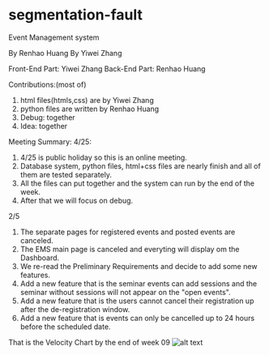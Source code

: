 # segmentation-fault

Event Management system

By Renhao Huang
By Yiwei Zhang

Front-End Part: Yiwei Zhang
Back-End Part: Renhao Huang

Contributions:(most of)
1. html files(htmls,css) are by Yiwei Zhang
2. python files are written by Renhao Huang
3. Debug: together
4. Idea: together

Meeting Summary:
4/25:
1. 4/25 is public holiday so this is an online meeting.
2. Database system, python files, html+css files are nearly finish and all of them are tested separately.
3. All the files can put together and the system can run by the end of the week.
4. After that we will focus on debug.

2/5
1. The separate pages for registered events and posted events are canceled.
2. The EMS main page is canceled and everyting will display om the Dashboard.
3. We re-read the Preliminary Requirements and decide to add some new features.
4. Add a new feature that is the seminar events can add sessions and the seminar without sessions will not appear on the "open events".
5. Add a new feature that is the users cannot cancel their registration up after the de-registration window.
6. Add a new feature that is events can only be cancelled up to 24 hours before the scheduled date.

That is the Velocity Chart by the end of week 09
![alt text](https://github.com/cs1531/segmentation-fault/blob/master/diagram/Velocity%20chart.png)
